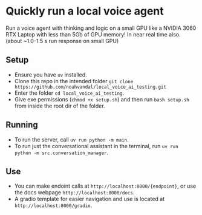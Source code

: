 # Quickly run a local voice agent

Run a voice agent with thinking and logic on a small GPU like a NVIDIA 3060 RTX Laptop with less than 5Gb of GPU memory! In near real time also. (about ~1.0-1.5 s run response on small GPU)

## Setup 
 * Ensure you have `uv` installed. 
 * Clone this repo in the intended folder `git clone https://github.com/noahvandal/local_voice_ai_testing.git`
 * Enter the folder `cd local_voice_ai_testing`.
 * Give exe permissions (`chmod +x setup.sh`) and then run `bash setup.sh` from inside the root dir of the folder. 

## Running
 * To run the server, call `uv run python -m main`. 
 * To run just the conversational assistant in the terminal, run `uv run python -m src.conversation_manager`. 


## Use
 * You can make endoint calls at `http://localhost:8000/{endpoint}`, or use the docs webpage `http://localhost:8000/docs`. 
 * A gradio template for easier navigation and use is located at `http://localhost:8000/gradio`. 